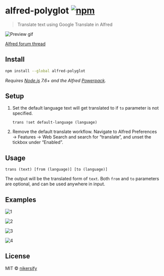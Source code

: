 # alfred-polyglot [![npm](https://img.shields.io/npm/v/alfred-polyglot.svg)](https://npmjs.org/package/alfred-polyglot)

> Translate text using Google Translate in Alfred

![Preview gif](media/preview.gif)

[Alfred forum thread](https://www.alfredforum.com/topic/11235-polyglot-yet-another-google-translate-workflow/)

## Install

```bash
npm install --global alfred-polyglot
```

*Requires [Node.js](https://nodejs.org) 7.6+ and the Alfred [Powerpack](https://www.alfredapp.com/powerpack/).*

## Setup

1. Set the default language text will get translated to if `to` parameter is not specified.

    ```plain
    trans !set default-language (language)
    ```

1. Remove the default translate workflow. Navigate to Alfred Preferences → Features → Web Search and search for “translate”, and unset the tickbox under “Enabled”.

## Usage

```plain
trans (text) [from (language)] [to (language)]
```

The output will be the translated form of `text`. Both `from` and `to` parameters are optional, and can be used anywhere in input.

## Examples

![1](media/1.png)

![2](media/2.png)

![3](media/3.png)

![4](media/4.png)

## License

MIT © [nikersify](https://nikerino.com)
